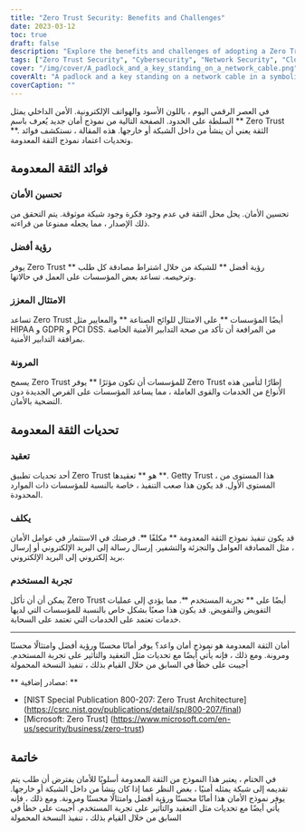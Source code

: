 ```yaml
---
title: "Zero Trust Security: Benefits and Challenges"
date: 2023-03-12
toc: true
draft: false
description: "Explore the benefits and challenges of adopting a Zero Trust security model in today's digital age."
tags: ["Zero Trust Security", "Cybersecurity", "Network Security", "Cloud Security", "Data Protection", "Security Model", "Authentication", "Authorization", "Encryption", "Compliance", "HIPAA", "GDPR", "PCI DSS", "User Experience", "Cost", "Complexity", "Multi-Layered Security", "Visibility", "Flexibility", "Security Breaches"]
cover: "/img/cover/A_padlock_and_a_key_standing_on_a_network_cable.png"
coverAlt: "A padlock and a key standing on a network cable in a symbolic way representing Zero Trust Security."
coverCaption: ""
---
```


 في العصر الرقمي اليوم ، باللون الأسود والهواتف الإلكترونية. الأمن الداخلي يمثل السلطة على الحدود. الصفحة التالية من نموذج أمان جديد يُعرف باسم ** Zero Trust **. الثقة يعني أن ينشأ من داخل الشبكة أو خارجها. هذه المقالة ، نستكشف فوائد وتحديات اعتماد نموذج الثقة المعدومة.  ## فوائد الثقة المعدومة  ### تحسين الأمان  تحسين الأمان. يحل محل الثقة في عدم وجود فكرة وجود شبكة موثوقة. يتم التحقق من ذلك الإصدار ، مما يجعله ممنوعا من قراءته.  ### رؤية أفضل  يوفر Zero Trust ** رؤية أفضل ** للشبكة من خلال اشتراط مصادقة كل طلب وترخيصه. تساعد بعض المؤسسات على العمل في حالاتها.  ### الامتثال المعزز  تساعد Zero Trust أيضًا المؤسسات ** على الامتثال للوائح الصناعة ** والمعايير مثل HIPAA و GDPR و PCI DSS. من المرافعة أن تأكد من صحة التدابير الأمنية الخاصة بمرافقة التدابير الأمنية.  ### المرونة  يسمح Zero Trust للمؤسسات أن تكون مؤثرًا ** يوفر Zero Trust إطارًا لتأمين هذه الأنواع من الخدمات والقوى العاملة ، مما يساعد المؤسسات على الفرص الجديدة دون التضحية بالأمان.  ## تحديات الثقة المعدومة  ### تعقيد  أحد تحديات تطبيق Zero Trust هو ** تعقيدها **. Getty Trust ، هذا المستوى من المستوى الأول. قد يكون هذا صعب التنفيذ ، خاصة بالنسبة للمؤسسات ذات الموارد المحدودة.  ### يكلف  قد يكون تنفيذ نموذج الثقة المعدومة ** مكلفًا **. فرصتك في الاستثمار في عوامل الأمان ، مثل المصادقة العوامل والتجزئة والتشفير. إرسال رسالة إلى البريد الإلكتروني أو إرسال بريد إلكتروني إلى البريد الإلكتروني.  ### تجربة المستخدم  يمكن أن أن تأكل Zero Trust أيضًا على ** تجربة المستخدم **. مما يؤدي إلى عمليات التفويض والتفويض. قد يكون هذا صعبًا بشكل خاص بالنسبة للمؤسسات التي لديها خدمات تعتمد على الخدمات التي تعتمد على السحابة.  ______  أمان الثقة المعدومة هو نموذج أمان واعد؟ يوفر أمانًا محسنًا ورؤية أفضل وامتثالًا محسنًا ومرونة. ومع ذلك ، فإنه يأتي أيضًا مع تحديات مثل التعقيد والتأثير على تجربة المستخدم. أجيبت على خطأ في السابق من خلال القيام بذلك ، تنفيذ النسخة المحمولة  ** مصادر إضافية: ** - [NIST Special Publication 800-207: Zero Trust Architecture] (https://csrc.nist.gov/publications/detail/sp/800-207/final) - [Microsoft: Zero Trust] (https://www.microsoft.com/en-us/security/business/zero-trust)  ## خاتمة  في الختام ، يعتبر هذا النموذج من الثقة المعدومة أسلوبًا للأمان يفترض أن طلب يتم تقديمه إلى شبكة يمثله أمنيًا ، بغض النظر عما إذا كان ينشأ من داخل الشبكة أو خارجها. يوفر نموذج الأمان هذا أمانًا محسنًا ورؤية أفضل وامتثالًا محسنًا ومرونة. ومع ذلك ، فإنه يأتي أيضًا مع تحديات مثل التعقيد والتأثير على تجربة المستخدم. أجيبت على خطأ في السابق من خلال القيام بذلك ، تنفيذ النسخة المحمولة